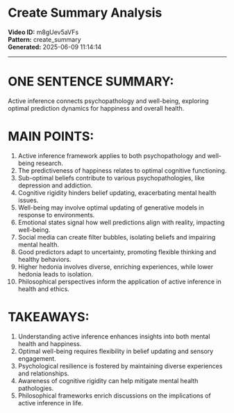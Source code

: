 # Create Summary Analysis

**Video ID:** m8gUev5aVFs  
**Pattern:** create_summary  
**Generated:** 2025-06-09 11:14:14  

---

# ONE SENTENCE SUMMARY:
Active inference connects psychopathology and well-being, exploring optimal prediction dynamics for happiness and overall health.

# MAIN POINTS:
1. Active inference framework applies to both psychopathology and well-being research.
2. The predictiveness of happiness relates to optimal cognitive functioning.
3. Sub-optimal beliefs contribute to various psychopathologies, like depression and addiction.
4. Cognitive rigidity hinders belief updating, exacerbating mental health issues.
5. Well-being may involve optimal updating of generative models in response to environments.
6. Emotional states signal how well predictions align with reality, impacting well-being.
7. Social media can create filter bubbles, isolating beliefs and impairing mental health.
8. Good predictors adapt to uncertainty, promoting flexible thinking and healthy behaviors.
9. Higher hedonia involves diverse, enriching experiences, while lower hedonia leads to isolation.
10. Philosophical perspectives inform the application of active inference in health and ethics.

# TAKEAWAYS:
1. Understanding active inference enhances insights into both mental health and happiness.
2. Optimal well-being requires flexibility in belief updating and sensory engagement.
3. Psychological resilience is fostered by maintaining diverse experiences and relationships.
4. Awareness of cognitive rigidity can help mitigate mental health pathologies.
5. Philosophical frameworks enrich discussions on the implications of active inference in life.